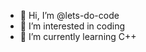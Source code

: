 - 👋 Hi, I’m @lets-do-code
- 👀 I’m interested in coding 
- 🌱 I’m currently learning C++

<!---
lets-do-code/lets-do-code is a ✨ special ✨ repository because its `README.md` (this file) appears on your GitHub profile.
You can click the Preview link to take a look at your changes.
--->
